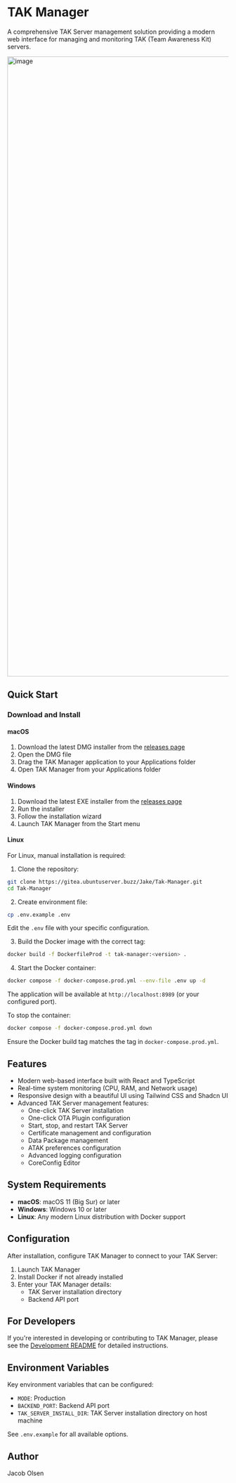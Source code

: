 # TAK Manager

A comprehensive TAK Server management solution providing a modern web interface for managing and monitoring TAK (Team Awareness Kit) servers.

<img width="1412" alt="image" src="https://github.com/user-attachments/assets/43e23409-59b8-4049-b34f-9ca388c6e582" />

## Quick Start

### Download and Install

#### macOS
1. Download the latest DMG installer from the [releases page](https://gitea.ubuntuserver.buzz/Jake/Tak-Manager/releases/latest)
2. Open the DMG file
3. Drag the TAK Manager application to your Applications folder
4. Open TAK Manager from your Applications folder

#### Windows
1. Download the latest EXE installer from the [releases page](https://gitea.ubuntuserver.buzz/Jake/Tak-Manager/releases/latest)
2. Run the installer
3. Follow the installation wizard
4. Launch TAK Manager from the Start menu

#### Linux
For Linux, manual installation is required:

1. Clone the repository:
```bash
git clone https://gitea.ubuntuserver.buzz/Jake/Tak-Manager.git
cd Tak-Manager
```

2. Create environment file:
```bash
cp .env.example .env
```
Edit the `.env` file with your specific configuration.

3. Build the Docker image with the correct tag:
```bash
docker build -f DockerfileProd -t tak-manager:<version> .
```

4. Start the Docker container:
```bash
docker compose -f docker-compose.prod.yml --env-file .env up -d
```

The application will be available at `http://localhost:8989` (or your configured port).

To stop the container:
```bash
docker compose -f docker-compose.prod.yml down
```

Ensure the Docker build tag matches the tag in `docker-compose.prod.yml`.

## Features

- Modern web-based interface built with React and TypeScript
- Real-time system monitoring (CPU, RAM, and Network usage)
- Responsive design with a beautiful UI using Tailwind CSS and Shadcn UI
- Advanced TAK Server management features:
  - One-click TAK Server installation
  - One-click OTA Plugin configuration
  - Start, stop, and restart TAK Server
  - Certificate management and configuration
  - Data Package management
  - ATAK preferences configuration
  - Advanced logging configuration
  - CoreConfig Editor

## System Requirements

- **macOS**: macOS 11 (Big Sur) or later
- **Windows**: Windows 10 or later
- **Linux**: Any modern Linux distribution with Docker support

## Configuration

After installation, configure TAK Manager to connect to your TAK Server:

1. Launch TAK Manager
2. Install Docker if not already installed
3. Enter your TAK Manager details:
   - TAK Server installation directory
   - Backend API port

## For Developers

If you're interested in developing or contributing to TAK Manager, please see the [Development README](README.DEV.md) for detailed instructions.

## Environment Variables

Key environment variables that can be configured:

- `MODE`: Production
- `BACKEND_PORT`: Backend API port
- `TAK_SERVER_INSTALL_DIR`: TAK Server installation directory on host machine

See `.env.example` for all available options.

## Author

Jacob Olsen

